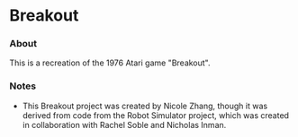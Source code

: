 # Breakout

### About ###
This is a recreation of the 1976 Atari game "Breakout".

### Notes ###
- This Breakout project was created by Nicole Zhang, though it was derived from code from the Robot Simulator project, which was created in collaboration with Rachel Soble and Nicholas Inman.
